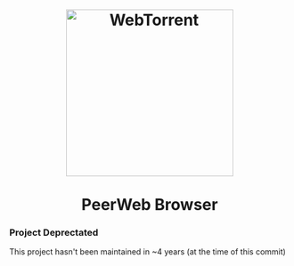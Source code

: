 <h1 align='center'>
  <img src='./docs/imgs/logo.png' alt='WebTorrent' width='300px'>
  <br>
  <br>
  PeerWeb Browser
</h1>


### Project Deprectated

This project hasn't been maintained in ~4 years (at the time of this commit)
